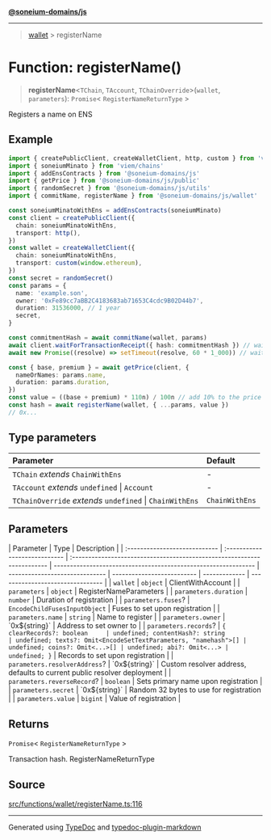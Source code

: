 [**@soneium-domains/js**](../README.md)

---

> [wallet](README.md) > registerName

# Function: registerName()

> **registerName**\<`TChain`, `TAccount`, `TChainOverride`\>(`wallet`, `parameters`): `Promise`\< `RegisterNameReturnType` \>

Registers a name on ENS

## Example

```ts
import { createPublicClient, createWalletClient, http, custom } from 'viem'
import { soneiumMinato } from 'viem/chains'
import { addEnsContracts } from '@soneium-domains/js'
import { getPrice } from '@soneium-domains/js/public'
import { randomSecret } from '@soneium-domains/js/utils'
import { commitName, registerName } from '@soneium-domains/js/wallet'

const soneiumMinatoWithEns = addEnsContracts(soneiumMinato)
const client = createPublicClient({
  chain: soneiumMinatoWithEns,
  transport: http(),
})
const wallet = createWalletClient({
  chain: soneiumMinatoWithEns,
  transport: custom(window.ethereum),
})
const secret = randomSecret()
const params = {
  name: 'example.son',
  owner: '0xFe89cc7aBB2C4183683ab71653C4cdc9B02D44b7',
  duration: 31536000, // 1 year
  secret,
}

const commitmentHash = await commitName(wallet, params)
await client.waitForTransactionReceipt({ hash: commitmentHash }) // wait for commitment to finalise
await new Promise((resolve) => setTimeout(resolve, 60 * 1_000)) // wait for commitment to be valid

const { base, premium } = await getPrice(client, {
  nameOrNames: params.name,
  duration: params.duration,
})
const value = ((base + premium) * 110n) / 100n // add 10% to the price for buffer
const hash = await registerName(wallet, { ...params, value })
// 0x...
```

## Type parameters

| Parameter                                                | Default        |
| :------------------------------------------------------- | :------------- |
| `TChain` _extends_ `ChainWithEns`                        | -              |
| `TAccount` _extends_ `undefined` \| `Account`            | -              |
| `TChainOverride` _extends_ `undefined` \| `ChainWithEns` | `ChainWithEns` |

## Parameters

| Parameter                     | Type                          | Description                                                             |
| :---------------------------- | :---------------------------- | :---------------------------------------------------------------------- | -------------------------------------------------------------- | ------------------------------ | -------------------------- | ------------- | -------------------------------- |
| `wallet`                      | `object`                      | ClientWithAccount                                                       |
| `parameters`                  | `object`                      | RegisterNameParameters                                                  |
| `parameters.duration`         | `number`                      | Duration of registration                                                |
| `parameters.fuses`?           | `EncodeChildFusesInputObject` | Fuses to set upon registration                                          |
| `parameters.name`             | `string`                      | Name to register                                                        |
| `parameters.owner`            | \`0x$\{string}\`              | Address to set owner to                                                 |
| `parameters.records`?         | `{ clearRecords?: boolean     | undefined; contentHash?: string                                         | undefined; texts?: Omit<EncodeSetTextParameters, "namehash">[] | undefined; coins?: Omit<...>[] | undefined; abi?: Omit<...> | undefined; }` | Records to set upon registration |
| `parameters.resolverAddress`? | \`0x$\{string}\`              | Custom resolver address, defaults to current public resolver deployment |
| `parameters.reverseRecord`?   | `boolean`                     | Sets primary name upon registration                                     |
| `parameters.secret`           | \`0x$\{string}\`              | Random 32 bytes to use for registration                                 |
| `parameters.value`            | `bigint`                      | Value of registration                                                   |

## Returns

`Promise`\< `RegisterNameReturnType` \>

Transaction hash. RegisterNameReturnType

## Source

[src/functions/wallet/registerName.ts:116](https://github.com/soneium-domains/soneium-domains-js/tree/main/src/functions/wallet/registerName.ts#L116)

---

Generated using [TypeDoc](https://typedoc.org/) and [typedoc-plugin-markdown](https://www.npmjs.com/package/typedoc-plugin-markdown)

